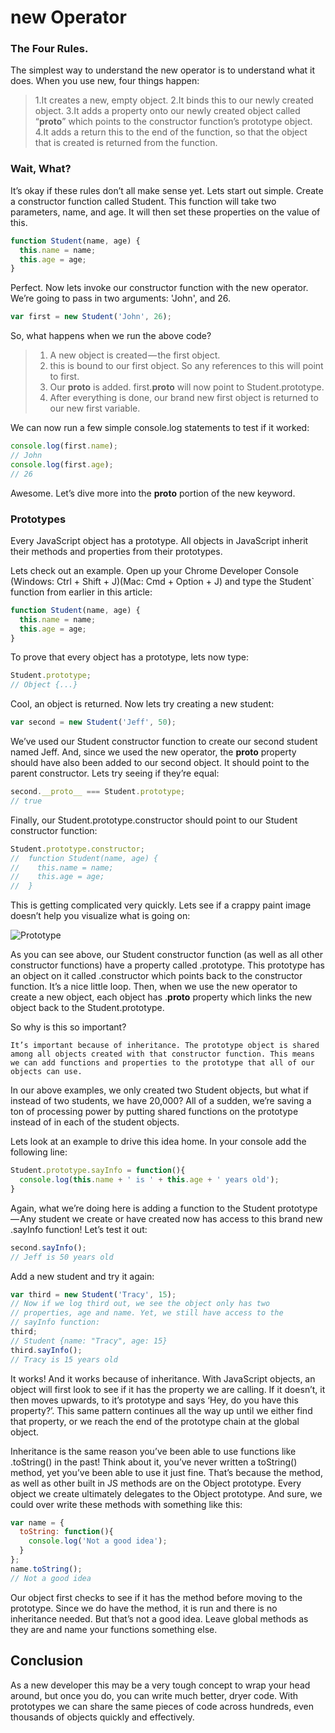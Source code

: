 new Operator
==================

### The Four Rules.

The simplest way to understand the new operator is to understand what it does. When you use new, four things happen:
>1.It creates a new, empty object.
>2.It binds this to our newly created object.
>3.It adds a property onto our newly created object called “__proto__” which points to the constructor function’s prototype object.
>4.It adds a return this to the end of the function, so that the object that is created is returned from the function.

### Wait, What?

It’s okay if these rules don’t all make sense yet. Lets start out simple. Create a constructor function called Student. This function will take two parameters, name, and age. It will then set these properties on the value of this.
```javascript
function Student(name, age) {
  this.name = name;
  this.age = age;
}
```
Perfect. Now lets invoke our constructor function with the new operator. We’re going to pass in two arguments: 'John', and 26.
```javascript
var first = new Student('John', 26);
```
So, what happens when we run the above code?
>1. A new object is created — the first object.
>2. this is bound to our first object. So any references to this will point to first.
>3. Our __proto__ is added. first.__proto__ will now point to Student.prototype.
>4. After everything is done, our brand new first object is returned to our new first variable.

We can now run a few simple console.log statements to test if it worked:

```javascript
console.log(first.name);
// John
console.log(first.age);
// 26
```

Awesome. Let’s dive more into the __proto__ portion of the new keyword.

### Prototypes

Every JavaScript object has a prototype. All objects in JavaScript inherit their methods and properties from their prototypes.

Lets check out an example. Open up your Chrome Developer Console (Windows: Ctrl + Shift + J)(Mac: Cmd + Option + J) and type the Student` function from earlier in this article:
```javascript
function Student(name, age) {
  this.name = name;
  this.age = age;
}
```
To prove that every object has a prototype, lets now type:
```javascript
Student.prototype;
// Object {...}
```
Cool, an object is returned. Now lets try creating a new student:
```javascript
var second = new Student('Jeff', 50);
```
We’ve used our Student constructor function to create our second student named Jeff. And, since we used the new operator, the __proto__ property should have also been added to our second object. It should point to the parent constructor. Lets try seeing if they’re equal:
```javascript
second.__proto__ === Student.prototype;
// true
```
Finally, our Student.prototype.constructor should point to our Student constructor function:

```javascript
Student.prototype.constructor;
//  function Student(name, age) {
//    this.name = name;
//    this.age = age;
//  }
```
This is getting complicated very quickly. Lets see if a crappy paint image doesn’t help you visualize what is going on:

![Prototype](https://cdn-images-1.medium.com/max/800/1*RIY6LBqQAbXPzMXMwH5d-Q.png "prototype js")

As you can see above, our Student constructor function (as well as all other constructor functions) have a property called .prototype. This prototype has an object on it called .constructor which points back to the constructor function. It’s a nice little loop. Then, when we use the new operator to create a new object, each object has .__proto__ property which links the new object back to the Student.prototype.

So why is this so important?

```
It’s important because of inheritance. The prototype object is shared among all objects created with that constructor function. This means we can add functions and properties to the prototype that all of our objects can use.
```

In our above examples, we only created two Student objects, but what if instead of two students, we have 20,000? All of a sudden, we’re saving a ton of processing power by putting shared functions on the prototype instead of in each of the student objects.

Lets look at an example to drive this idea home. In your console add the following line:
```javascript
Student.prototype.sayInfo = function(){
  console.log(this.name + ' is ' + this.age + ' years old');
}
```
Again, what we’re doing here is adding a function to the Student prototype — Any student we create or have created now has access to this brand new .sayInfo function! Let’s test it out:
```javascript
second.sayInfo();
// Jeff is 50 years old
```
Add a new student and try it again:
```javascript
var third = new Student('Tracy', 15);
// Now if we log third out, we see the object only has two
// properties, age and name. Yet, we still have access to the
// sayInfo function:
third;
// Student {name: "Tracy", age: 15}
third.sayInfo();
// Tracy is 15 years old
```
It works! And it works because of inheritance. With JavaScript objects, an object will first look to see if it has the property we are calling. If it doesn’t, it then moves upwards, to it’s prototype and says ‘Hey, do you have this property?’. This same pattern continues all the way up until we either find that property, or we reach the end of the prototype chain at the global object.

Inheritance is the same reason you’ve been able to use functions like .toString() in the past! Think about it, you’ve never written a toString() method, yet you’ve been able to use it just fine. That’s because the method, as well as other built in JS methods are on the Object prototype. Every object we create ultimately delegates to the Object prototype. And sure, we could over write these methods with something like this:

```javascript
var name = {
  toString: function(){
    console.log('Not a good idea');
  }
};
name.toString();
// Not a good idea
```

Our object first checks to see if it has the method before moving to the prototype. Since we do have the method, it is run and there is no inheritance needed. But that’s not a good idea. Leave global methods as they are and name your functions something else.


## Conclusion

As a new developer this may be a very tough concept to wrap your head around, but once you do, you can write much better, dryer code. With prototypes we can share the same pieces of code across hundreds, even thousands of objects quickly and effectively.
